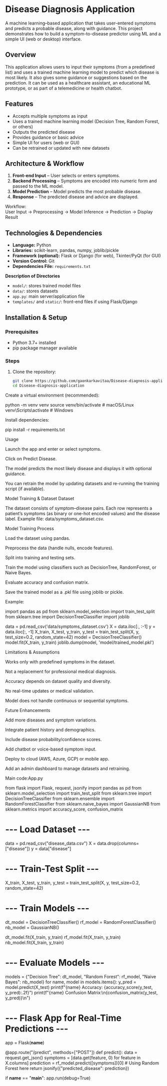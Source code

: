 # Disease Diagnosis Application

A machine learning–based application that takes user-entered symptoms and predicts a probable disease, along with guidance. This project demonstrates how to build a symptom-to-disease predictor using ML and a simple UI (web or desktop) interface.

## Overview
This application allows users to input their symptoms (from a predefined list) and uses a trained machine learning model to predict which disease is most likely. It also gives some guidance or suggestions based on the prediction. It can be used as a healthcare assistant, an educational ML prototype, or as part of a telemedicine or health chatbot.

## Features
- Accepts multiple symptoms as input  
- Uses a trained machine learning model (Decision Tree, Random Forest, or others)  
- Outputs the predicted disease  
- Provides guidance or basic advice  
- Simple UI for users (web or GUI)  
- Can be retrained or updated with new datasets  

## Architecture & Workflow
1. **Front-end Input** – User selects or enters symptoms.  
2. **Backend Processing** – Symptoms are encoded into numeric form and passed to the ML model.  
3. **Model Prediction** – Model predicts the most probable disease.  
4. **Response** – The predicted disease and advice are displayed.  

Workflow:  
User Input → Preprocessing → Model Inference → Prediction → Display Result

## Technologies & Dependencies
- **Language:** Python  
- **Libraries:** scikit-learn, pandas, numpy, joblib/pickle  
- **Framework (optional):** Flask or Django (for web), Tkinter/PyQt (for GUI)  
- **Version Control:** Git  
- **Dependencies File:** `requirements.txt`

**Description of Directories**  
- `model/`: stores trained model files  
- `data/`: stores datasets  
- `app.py`: main server/application file  
- `templates/` and `static/`: front-end files if using Flask/Django  

## Installation & Setup
### Prerequisites
- Python 3.7+ installed  
- pip package manager available  

### Steps
1. Clone the repository:  
   ```bash
   git clone https://github.com/gaonkarkavitaa/Disease-diagnosis-application.git
   cd Disease-diagnosis-application

Create a virtual environment (recommended):

python -m venv venv
source venv/bin/activate        # macOS/Linux  
venv\Scripts\activate           # Windows

Install dependencies:

pip install -r requirements.txt

Usage

Launch the app and enter or select symptoms.

Click on Predict Disease.

The model predicts the most likely disease and displays it with optional guidance.

You can retrain the model by updating datasets and re-running the training script (if available).

Model Training & Dataset
Dataset

The dataset consists of symptom–disease pairs. Each row represents a patient’s symptoms (as binary or one-hot encoded values) and the disease label. Example file: data/symptoms_dataset.csv.

Model Training Process

Load the dataset using pandas.

Preprocess the data (handle nulls, encode features).

Split into training and testing sets.

Train the model using classifiers such as DecisionTree, RandomForest, or Naive Bayes.

Evaluate accuracy and confusion matrix.

Save the trained model as a .pkl file using joblib or pickle.

Example:

import pandas as pd
from sklearn.model_selection import train_test_split
from sklearn.tree import DecisionTreeClassifier
import joblib

data = pd.read_csv('data/symptoms_dataset.csv')
X = data.iloc[:, :-1]
y = data.iloc[:, -1]
X_train, X_test, y_train, y_test = train_test_split(X, y, test_size=0.2, random_state=42)
model = DecisionTreeClassifier()
model.fit(X_train, y_train)
joblib.dump(model, 'model/trained_model.pkl')

Limitations & Assumptions

Works only with predefined symptoms in the dataset.

Not a replacement for professional medical diagnosis.

Accuracy depends on dataset quality and diversity.

No real-time updates or medical validation.

Model does not handle continuous or sequential symptoms.

Future Enhancements

Add more diseases and symptom variations.

Integrate patient history and demographics.

Include disease probability/confidence scores.

Add chatbot or voice-based symptom input.

Deploy to cloud (AWS, Azure, GCP) or mobile app.

Add an admin dashboard to manage datasets and retraining.

Main code:App.py

from flask import Flask, request, jsonify
import pandas as pd
from sklearn.model_selection import train_test_split
from sklearn.tree import DecisionTreeClassifier
from sklearn.ensemble import RandomForestClassifier
from sklearn.naive_bayes import GaussianNB
from sklearn.metrics import accuracy_score, confusion_matrix

# --- Load Dataset ---
data = pd.read_csv("disease_data.csv")
X = data.drop(columns=["disease"])
y = data["disease"]

# --- Train-Test Split ---
X_train, X_test, y_train, y_test = train_test_split(X, y, test_size=0.2, random_state=42)

# --- Train Models ---
dt_model = DecisionTreeClassifier()
rf_model = RandomForestClassifier()
nb_model = GaussianNB()

dt_model.fit(X_train, y_train)
rf_model.fit(X_train, y_train)
nb_model.fit(X_train, y_train)

# --- Evaluate Models ---
models = {"Decision Tree": dt_model, "Random Forest": rf_model, "Naive Bayes": nb_model}
for name, model in models.items():
    y_pred = model.predict(X_test)
    print(f"{name} Accuracy: {accuracy_score(y_test, y_pred):.2f}")
    print(f"{name} Confusion Matrix:\n{confusion_matrix(y_test, y_pred)}\n")

# --- Flask App for Real-Time Predictions ---
app = Flask(__name__)

@app.route("/predict", methods=["POST"])
def predict():
    data = request.get_json()
    symptoms = [data.get(feature, 0) for feature in X.columns]
    prediction = rf_model.predict([symptoms])[0]  # Using Random Forest here
    return jsonify({"predicted_disease": prediction})

if __name__ == "__main__":
    app.run(debug=True)

